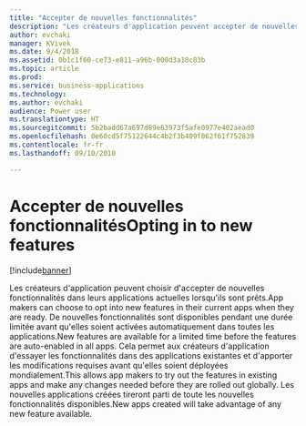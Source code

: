 ```yaml
---
title: "Accepter de nouvelles fonctionnalités"
description: "Les créateurs d'application peuvent accepter de nouvelles fonctionnalités lorsqu'ils sont prêts à les utiliser"
author: evchaki
manager: KVivek
ms.date: 9/4/2018
ms.assetid: 0b1c1f60-ce73-e811-a96b-000d3a18c83b
ms.topic: article
ms.prod: 
ms.service: business-applications
ms.technology: 
ms.author: evchaki
audience: Power user
ms.translationtype: HT
ms.sourcegitcommit: 5b2badd67a697d89e63973f5afe0977e402aead0
ms.openlocfilehash: 0e60cd5f75122644c4b2f3b409f062f61f752839
ms.contentlocale: fr-fr
ms.lasthandoff: 09/10/2018

---
```

# <a name="opting-in-to-new-features"></a><span data-ttu-id="12995-103">Accepter de nouvelles fonctionnalités</span><span class="sxs-lookup"><span data-stu-id="12995-103">Opting in to new features</span></span>


[!include[banner](../../includes/banner.md)]

<span data-ttu-id="12995-104">Les créateurs d'application peuvent choisir d'accepter de nouvelles fonctionnalités dans leurs applications actuelles lorsqu'ils sont prêts.</span><span class="sxs-lookup"><span data-stu-id="12995-104">App makers can choose to opt into new features in their current apps when they are ready.</span></span> <span data-ttu-id="12995-105">De nouvelles fonctionnalités sont disponibles pendant une durée limitée avant qu'elles soient activées automatiquement dans toutes les applications.</span><span class="sxs-lookup"><span data-stu-id="12995-105">New features are available for a limited time before the features are auto-enabled in all apps.</span></span> <span data-ttu-id="12995-106">Cela permet aux créateurs d'application d'essayer les fonctionnalités dans des applications existantes et d'apporter les modifications requises avant qu'elles soient déployées mondialement.</span><span class="sxs-lookup"><span data-stu-id="12995-106">This allows app makers to try out the features in existing apps and make any changes needed before they are rolled out globally.</span></span> <span data-ttu-id="12995-107">Les nouvelles applications créées tireront parti de toute les nouvelles fonctionnalités disponibles.</span><span class="sxs-lookup"><span data-stu-id="12995-107">New apps created will take advantage of any new feature available.</span></span>

